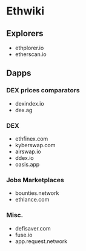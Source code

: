 # Ethwiki

## Explorers

- ethplorer.io
- etherscan.io

## Dapps

### DEX prices comparators

- dexindex.io
- dex.ag

### DEX

- ethfinex.com
- kyberswap.com
- airswap.io
- ddex.io
- oasis.app

### Jobs Marketplaces

- bounties.network
- ethlance.com

### Misc.

- defisaver.com
- fuse.io
- app.request.network
